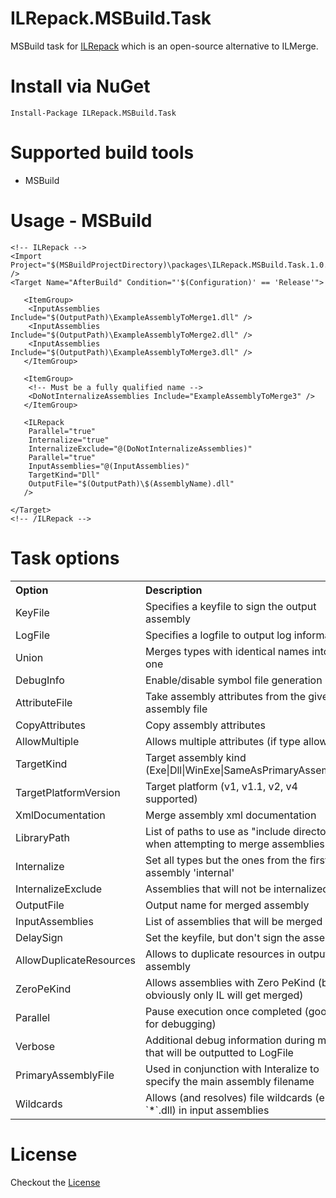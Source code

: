 ﻿ILRepack.MSBuild.Task
=====================

MSBuild task for [ILRepack](https://github.com/gluck/il-repack) which is an open-source alternative to ILMerge.

Install via NuGet
=================
	Install-Package ILRepack.MSBuild.Task

Supported build tools
=====================
* MSBuild

Usage - MSBuild
============
```
<!-- ILRepack -->
<Import Project="$(MSBuildProjectDirectory)\packages\ILRepack.MSBuild.Task.1.0.6\tools\ILRepack.MSBuild.Task.Targets" />	
<Target Name="AfterBuild" Condition="'$(Configuration)' == 'Release'">
	
   <ItemGroup>
	<InputAssemblies Include="$(OutputPath)\ExampleAssemblyToMerge1.dll" />
	<InputAssemblies Include="$(OutputPath)\ExampleAssemblyToMerge2.dll" />
	<InputAssemblies Include="$(OutputPath)\ExampleAssemblyToMerge3.dll" />
   </ItemGroup>
   
   <ItemGroup>
    <!-- Must be a fully qualified name -->
    <DoNotInternalizeAssemblies Include="ExampleAssemblyToMerge3" />
   </ItemGroup>

   <ILRepack 
    Parallel="true"
    Internalize="true"
	InternalizeExclude="@(DoNotInternalizeAssemblies)"
	Parallel="true" 
	InputAssemblies="@(InputAssemblies)"
	TargetKind="Dll"
	OutputFile="$(OutputPath)\$(AssemblyName).dll"
   />

</Target>
<!-- /ILRepack -->
```

Task options
=======================

<table border="0" cellpadding="3" cellspacing="0" width="90%" id="tasksTable">
    <tr>
        <th align="left" width="190">
            Option
        </th>
        <th align="left">
            Description
        </th>
    </tr>
	<tr>
        <td>
           KeyFile  
        </td>
        <td>
            Specifies a keyfile to sign the output assembly
        </td>
    </tr>
	<tr>
        <td>
           LogFile  
        </td>
        <td>
           Specifies a logfile to output log information
        </td>
    </tr>
	<tr>
        <td>
           Union  
        </td>
        <td>
           Merges types with identical names into one
        </td>
    </tr>
	<tr>
        <td>
            DebugInfo
        </td>
        <td>
            Enable/disable symbol file generation
        </td>
    </tr>
	<tr>
        <td>
            AttributeFile 
        </td>
        <td>
            Take assembly attributes from the given assembly file
        </td>
    </tr>
	<tr>
        <td>
            CopyAttributes 
        </td>
        <td>
            Copy assembly attributes
        </td>
    </tr>
	<tr>
        <td>
            AllowMultiple 
        </td>
        <td>
            Allows multiple attributes (if type allows)
        </td>
    </tr>
	<tr>
        <td>
            TargetKind 
        </td>
        <td>
            Target assembly kind (Exe|Dll|WinExe|SameAsPrimaryAssembly)
        </td>
    </tr>
	<tr>
        <td>
            TargetPlatformVersion 
        </td>
        <td>
            Target platform (v1, v1.1, v2, v4 supported)
        </td>
    </tr>
	<tr>
        <td>
            XmlDocumentation 
        </td>
        <td>
            Merge assembly xml documentation
        </td>
    </tr>
	<tr>
        <td>
            LibraryPath 
        </td>
        <td>
            List of paths to use as "include directories" when attempting to merge assemblies
        </td>
    </tr>
	<tr>
        <td>
            Internalize 
        </td>
        <td>
            Set all types but the ones from the first assembly 'internal'
        </td>
    </tr>
	<tr>
        <td>
            InternalizeExclude 
        </td>
        <td>
            Assemblies that will not be internalized.
        </td>
    </tr>
	<tr>
        <td>
            OutputFile 
        </td>
        <td>
            Output name for merged assembly
        </td>
    </tr>
	<tr>
        <td>
            InputAssemblies 
        </td>
        <td>
            List of assemblies that will be merged
        </td>
    </tr>
	<tr>
        <td>
            DelaySign 
        </td>
        <td>
            Set the keyfile, but don't sign the assembly
        </td>
    </tr>
	<tr>
        <td>
            AllowDuplicateResources 
        </td>
        <td>
            Allows to duplicate resources in output assembly 
        </td>
    </tr>
	<tr>
        <td>
            ZeroPeKind 
        </td>
        <td>
            Allows assemblies with Zero PeKind (but obviously only IL will get merged)
        </td>
    </tr>
	<tr>
        <td>
            Parallel 
        </td>
        <td>
            Pause execution once completed (good for debugging)
        </td>
    </tr>
	<tr>
        <td>
            Verbose 
        </td>
        <td>
            Additional debug information during merge that will be outputted to LogFile
        </td>
    </tr>
	<tr>
        <td>
            PrimaryAssemblyFile 
        </td>
        <td>
            Used in conjunction with Interalize to specify the main assembly filename
        </td>
    </tr>
	<tr>
        <td>
            Wildcards 
        </td>
        <td>
            Allows (and resolves) file wildcards (e.g. `*`.dll) in input assemblies
        </td>
    </tr>
</table>

License
=======
Checkout the [License](https://github.com/peters/ILRepack.MSBuild.Task/blob/master/LICENSE.md)
